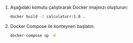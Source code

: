 1. Aşağıdaki komutu çalıştırarak Docker imajınızı oluşturun:
    ```bash
    docker build -t calculatorr:1.0 .
2. Docker Compose ile konteyneri başlatın:
    ```bash
    docker-compose up -d
